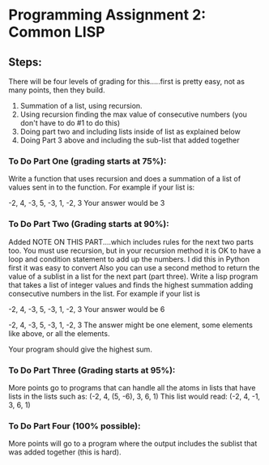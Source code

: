# Programming Assignment 2: Common LISP

## Steps:
There will be four levels of grading for this.....first is pretty easy, not as many points, then they build. 

1. Summation of a list, using recursion. 
2. Using recursion finding the max value of consecutive numbers (you don't have to do #1 to do this)
3. Doing part two and including lists inside of list as explained below
4. Doing Part 3 above and including the sub-list that added together

### To Do Part One (grading starts at 75%):
Write a function that uses recursion and does a summation of a list of values sent in to the function.
For example if your list is:

-2, 4, -3, 5, -3, 1, -2, 3
Your answer would be 3

### To Do Part Two (Grading starts at 90%):
Added NOTE ON THIS PART....which includes rules for the next two parts too. 
You must use recursion, but in your recursion method it is OK to have a loop and condition statement to add up the numbers. 
I did this in Python first it was easy to convert
Also you can use a second method to return the value of a sublist in a list for the next part (part three). 
Write a lisp program that takes a list of integer values and finds the highest summation adding consecutive numbers in the list. 
For example if your list is

-2, 4, -3, 5, -3, 1, -2, 3
Your answer would be 6

-2, 4, -3, 5, -3, 1, -2, 3
The answer might be one element, some elements like above, or all the elements. 

Your program should give the highest sum.

### To Do Part Three (Grading starts at 95%):
More points go to programs that can handle all the atoms in lists that have lists in the lists such as: 
(-2, 4, (5, -6), 3, 6, 1)
This list would read:
(-2, 4, -1, 3, 6, 1)

### To Do Part Four (100% possible):
More points will go to a program where the output includes the sublist that was added together (this is hard). 
